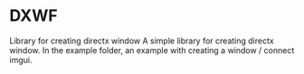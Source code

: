 # DXWF
Library for creating directx window
A simple library for creating directx window.
In the example folder, an example with creating a window / connect imgui.
